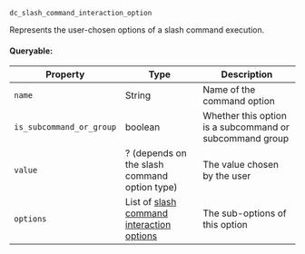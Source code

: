 `dc_slash_command_interaction_option`

Represents the user-chosen options of a slash command execution.

#### Queryable:

| Property                 | Type                                                                             | Description                                             |
|--------------------------|----------------------------------------------------------------------------------|---------------------------------------------------------|
| `name`                   | String                                                                           | Name of the command option                              |
| `is_subcommand_or_group` | boolean                                                                          | Whether this option is a subcommand or subcommand group |
| `value`                  | ? (depends on the slash command option type)                                     | The value chosen by the user                            |
| `options`                | List of [slash command interaction options](../slash-command-interaction-option) | The sub-options of this option                          |